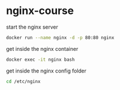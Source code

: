 # nginx-course

start the nginx server
```bash
docker run --name nginx -d -p 80:80 nginx
```

get inside the nginx container
```bash
docker exec -it nginx bash
```

get inside the nginx config folder
```bash
cd /etc/nginx
```

